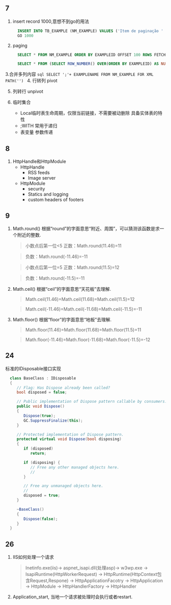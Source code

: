 ## 7
   1. insert record 1000,意想不到go的用法
      ```sql
        INSERT INTO TB_EXAMPLE (NM_EXAMPLE) VALUES ('Item de paginação ' + CONVERT(VARCHAR,ISNULL(@@IDENTITY, 0)))
        GO 1000
      ```
      
   2. paging
      ```sql
        SELECT * FROM NM_EXAMPLE ORDER BY EXAMPLEID OFFSET 100 ROWS FETCH 10 NEXT ONLY
      ```
      ```sql
        SELECT * FROM (SELECT ROW_NUMBER() OVER(ORDER BY EXAMPLEID) AS NUMBER,* FROM NM_EXAMPLE) AS NM_EXAMPLE_P WHERE NUMBER BETWEEN 101 AND 100 ORDER BY EXAMPLEID
      ```
      
  3.合并多列内容
      ```sql
        SELECT ';'+ EXAMPLENAME FROM NM_EXAMPLE FOR XML PATH('')
      ```
  4. 行转列 pivot
  
  5. 列转行 unpivot
  
  6. 临时集合
      * Local临时表生命周期，仅限当前链接，不需要被动删除 具备实体表的特性
      * ;WITH 常用于递归
      * 表变量 参数传递
      
## 8
   1. HttpHandle和HttpModule
      * HttpHandle
        * RSS feeds
        * Image server
      * HttpModule
        * security
        * Statics and logging
        * custom headers of footers
        
## 9
   1. Math.round() 根据“round”的字面意思“附近、周围”，可以猜测该函数是求一个附近的整数.
      > 小数点后第一位<5
      正数：Math.round(11.46)=11
      
      > 负数：Math.round(-11.46)=-11
      
      > 小数点后第一位=5
        正数：Math.round(11.5)=12
        
      > 负数：Math.round(-11.5)=-11
   2. Math.ceil() 根据“ceil”的字面意思“天花板”去理解.
      > Math.ceil(11.46)=Math.ceil(11.68)=Math.ceil(11.5)=12
      
      > Math.ceil(-11.46)=Math.ceil(-11.68)=Math.ceil(-11.5)=-11
        
   3. Math.floor() 根据“floor”的字面意思“地板”去理解.
      > Math.floor(11.46)=Math.floor(11.68)=Math.floor(11.5)=11
      
       > Math.floor(-11.46)=Math.floor(-11.68)=Math.floor(-11.5)=-12

 ## 24
 
标准的IDisposable接口实现
 ```C#
   class BaseClass : IDisposable
   {
      // Flag: Has Dispose already been called?
      bool disposed = false;

      // Public implementation of Dispose pattern callable by consumers.
      public void Dispose()
      { 
         Dispose(true);
         GC.SuppressFinalize(this);           
      }

      // Protected implementation of Dispose pattern.
      protected virtual void Dispose(bool disposing)
      {
         if (disposed)
            return; 

         if (disposing) {
            // Free any other managed objects here.
            //
         }

         // Free any unmanaged objects here.
         //
         disposed = true;
      }

      ~BaseClass()
      {
         Dispose(false);
      }
   }
 ```
   
 ## 26
 1. IIS如何处理一个请求
      > Inetinfo.exe(iis)->
         aspnet_isapi.dll(处理asp)-> 
            w3wp.exe -> 
               IsapiRuntime(HttpWorkerRequest) -> 
                  HttpRuntime(HttpContext包含Request,Respone) -> 
                     HttpApplicationFacotry -> 
                        HttpApplication -> 
                           HttpModule -> 
                              HttpHandlerFactory -> 
                                 HttpHandler
   2. Application_start, 当地一个请求被处理时会执行或者restart.
